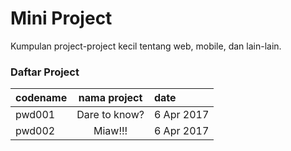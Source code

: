 # Mini Project

Kumpulan project-project kecil tentang web, mobile, dan lain-lain.

### Daftar Project
| codename | nama project | date |
|---------|:-----------:|:---|
|pwd001 |Dare to know? | 6 Apr 2017|
|pwd002 |Miaw!!! | 6 Apr 2017|

